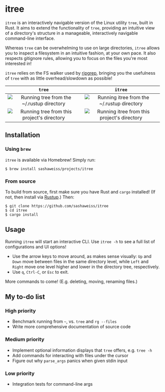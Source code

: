 # itree
`itree` is an interactively navigable version of the Linux utility `tree`, built in Rust. It aims to extend the functionality of `tree`, providing an intuitive view of a directory's structure in a manageable, interactively navigable command-line interface.

Whereas `tree` can be overwhelming to use on large directories, `itree` allows you to inspect a filesystem in an intuitive fashion, at your own pace. It also respects gitignore rules, allowing you to focus on the files you're most interested in!

`itree` relies on the FS walker used by [ripgrep](https://github.com/BurntSushi/ripgrep/tree/master/ignore), bringing you the usefulness of `tree` with as little overhead/slowdown as possible!

`tree`             |  `itree`
:-------------------------:|:-------------------------:
![Running `tree` from the ~/.rustup directory][rustup_tree_gif]  |  ![Running `itree` from the ~/.rustup directory][rustup_rt_gif]
![Running `tree` from this project's directory][rt_tree_gif]  |  ![Running `itree` from this project's directory][rt_rt_gif]

[rustup_rt_gif]: https://media.giphy.com/media/oOnUBSE5gL45B1zk5K/giphy.gif
[rt_rt_gif]: https://media.giphy.com/media/9JeJTMYkjcwGmB2XdO/giphy.gif
[rustup_tree_gif]: https://media.giphy.com/media/kVgETL09kI8pi24RfR/giphy.gif
[rt_tree_gif]: https://media.giphy.com/media/1d5QqzHOvEHrnfnH6P/giphy.gif

## Installation
### Using `brew`
`itree` is available via Homebrew! Simply run:
```
$ brew install sashaweiss/projects/itree
```

### From source
To build from source, first make sure you have Rust and `cargo` installed! (If not, then install via [Rustup](https://rustup.rs/).) Then:
```
$ git clone https://github.com/sashaweiss/itree
$ cd itree
$ cargo install
```

## Usage
Running `itree` will start an interactive CLI. Use `itree -h` to see a full list of configurations and UI options!

* Use the arrow keys to move around, as makes sense visually: `Up` and `Down` move between files in the same directory level, while `Left` and `Right` move one level higher and lower in the directory tree, respectively.
* Use `q`, `Ctrl-C`, or `Esc` to exit.

More commands to come! (E.g. deleting, moving, renaming files.)

## My to-do list

### High priority
* Benchmark running from `~`, vs. `tree` and `rg --files`
* Write more comprehensive documentation of source code

### Medium priority
* Implement optional information displays that `tree` offers, e.g. `tree -h`
* Add commands for interacting with files under the cursor
* Figure out why `parse_args` panics when given stdin input

### Low priority
* Integration tests for command-line args
